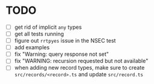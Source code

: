 # TODO

- [ ] get rid of implicit `any` types
- [ ] get all tests running
- [ ] figure out `rrtpyes` issue in the NSEC test
- [ ] add examples
- [ ] fix "Warning: query response not set"
- [ ] fix "WARNING: recursion requested but not available"
- [ ] when adding new record types, make sure to create `src/records/<record>.ts` and update `src/record.ts`
